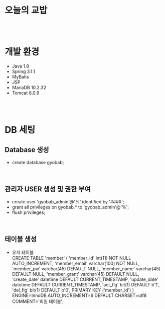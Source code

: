 # 오늘의 교밥

<br><br>
# 개발 환경

- Java 1.8
- Spring 3.1.1
- MyBatis
- JSP
- MariaDB 10.2.32
- Tomcat 8.0.9


<br><br>

# DB 세팅

## Database 생성
- create database gyobab;
<br>

## 관리자 USER 생성 및 권한 부여
- create user 'gyobab_admin'@'%' identified by '####';
- grant all privileges on gyobab.* to 'gyobab_admin'@'%';
- flush privileges;
<br>

## 테이블 생성 
- 유저 테이블<br>
CREATE TABLE 'member' (
  'member_id' int(11) NOT NULL AUTO_INCREMENT,
  'member_email' varchar(100) NOT NULL,
  'member_pw' varchar(45) DEFAULT NULL,
  'member_name' varchar(45) DEFAULT NULL,
  'member_grant' varchar(45) DEFAULT NULL,
  'create_date' datetime DEFAULT CURRENT_TIMESTAMP,
  'update_date' datetime DEFAULT CURRENT_TIMESTAMP,
  'act_flg' bit(1) DEFAULT b'1',
  'del_flg' bit(1) DEFAULT b'0',
  PRIMARY KEY ('member_id')
) ENGINE=InnoDB AUTO_INCREMENT=6 DEFAULT CHARSET=utf8 COMMENT='회원 테이블';
